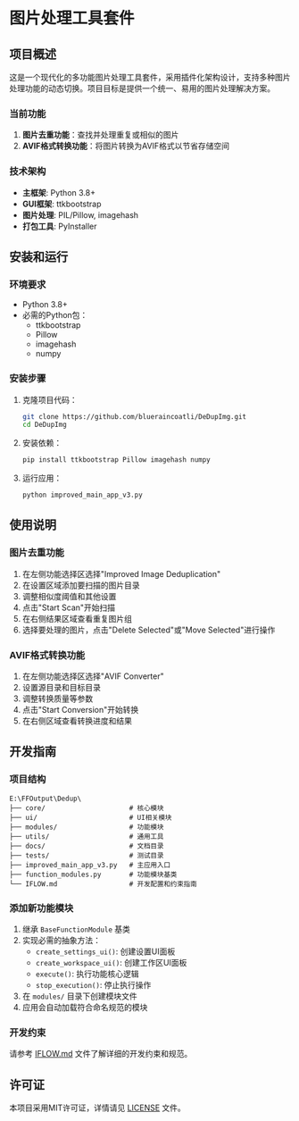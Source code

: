 # 图片处理工具套件

## 项目概述

这是一个现代化的多功能图片处理工具套件，采用插件化架构设计，支持多种图片处理功能的动态切换。项目目标是提供一个统一、易用的图片处理解决方案。

### 当前功能

1. **图片去重功能**：查找并处理重复或相似的图片
2. **AVIF格式转换功能**：将图片转换为AVIF格式以节省存储空间

### 技术架构

- **主框架**: Python 3.8+
- **GUI框架**: ttkbootstrap
- **图片处理**: PIL/Pillow, imagehash
- **打包工具**: PyInstaller

## 安装和运行

### 环境要求

- Python 3.8+
- 必需的Python包：
  - ttkbootstrap
  - Pillow
  - imagehash
  - numpy

### 安装步骤

1. 克隆项目代码：
   ```bash
   git clone https://github.com/blueraincoatli/DeDupImg.git
   cd DeDupImg
   ```

2. 安装依赖：
   ```bash
   pip install ttkbootstrap Pillow imagehash numpy
   ```

3. 运行应用：
   ```bash
   python improved_main_app_v3.py
   ```

## 使用说明

### 图片去重功能

1. 在左侧功能选择区选择"Improved Image Deduplication"
2. 在设置区域添加要扫描的图片目录
3. 调整相似度阈值和其他设置
4. 点击"Start Scan"开始扫描
5. 在右侧结果区域查看重复图片组
6. 选择要处理的图片，点击"Delete Selected"或"Move Selected"进行操作

### AVIF格式转换功能

1. 在左侧功能选择区选择"AVIF Converter"
2. 设置源目录和目标目录
3. 调整转换质量等参数
4. 点击"Start Conversion"开始转换
5. 在右侧区域查看转换进度和结果

## 开发指南

### 项目结构

```
E:\FFOutput\Dedup\
├── core/                     # 核心模块
├── ui/                       # UI相关模块
├── modules/                  # 功能模块
├── utils/                    # 通用工具
├── docs/                     # 文档目录
├── tests/                    # 测试目录
├── improved_main_app_v3.py   # 主应用入口
├── function_modules.py       # 功能模块基类
└── IFLOW.md                  # 开发配置和约束指南
```

### 添加新功能模块

1. 继承 `BaseFunctionModule` 基类
2. 实现必需的抽象方法：
   - `create_settings_ui()`: 创建设置UI面板
   - `create_workspace_ui()`: 创建工作区UI面板
   - `execute()`: 执行功能核心逻辑
   - `stop_execution()`: 停止执行操作
3. 在 `modules/` 目录下创建模块文件
4. 应用会自动加载符合命名规范的模块

### 开发约束

请参考 [IFLOW.md](IFLOW.md) 文件了解详细的开发约束和规范。

## 许可证

本项目采用MIT许可证，详情请见 [LICENSE](LICENSE) 文件。